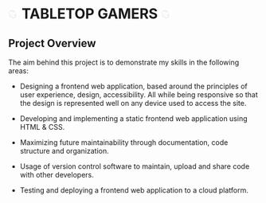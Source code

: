 # ![](assets/images/logo-tiny.png) **TABLETOP GAMERS** ![](assets/images/logo-tiny.png)

## Project Overview

The aim behind this project is to demonstrate my skills in the following areas:

* Designing a frontend web application, based around the principles of user experience, design, accessibility. All while being responsive so that the design is represented well on any device used to access the site.

* Developing and implementing a static frontend web application using HTML & CSS.

* Maximizing future maintainability through documentation, code structure and organization.

* Usage of version control software to maintain, upload and share code with other developers.

* Testing and deploying a frontend web application to a cloud platform.